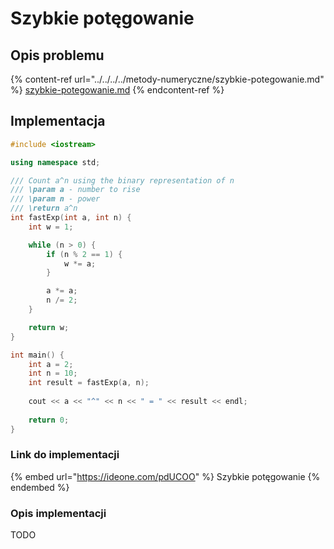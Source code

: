 # Szybkie potęgowanie

## Opis problemu

{% content-ref url="../../../../metody-numeryczne/szybkie-potegowanie.md" %}
[szybkie-potegowanie.md](../../../../metody-numeryczne/szybkie-potegowanie.md)
{% endcontent-ref %}

## Implementacja

```cpp
#include <iostream>

using namespace std;

/// Count a^n using the binary representation of n
/// \param a - number to rise
/// \param n - power
/// \return a^n
int fastExp(int a, int n) {
    int w = 1;

    while (n > 0) {
        if (n % 2 == 1) {
            w *= a;
        }

        a *= a;
        n /= 2;
    }

    return w;
}

int main() {
    int a = 2;
    int n = 10;
    int result = fastExp(a, n);
    
    cout << a << "^" << n << " = " << result << endl;
    
    return 0;
}
```

### Link do implementacji

{% embed url="https://ideone.com/pdUCOO" %}
Szybkie potęgowanie
{% endembed %}

### Opis implementacji

TODO
